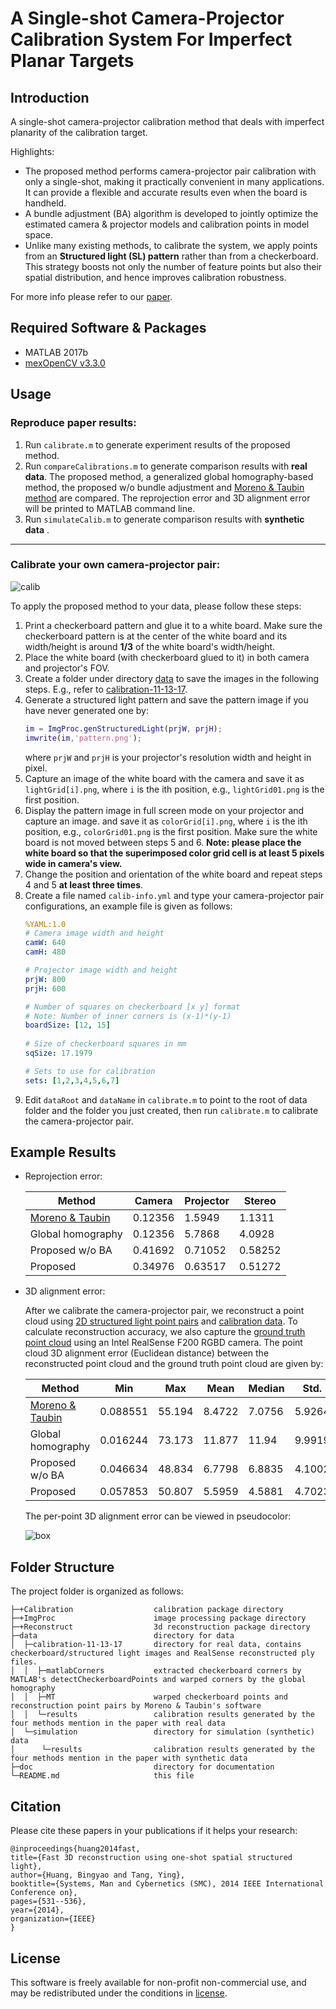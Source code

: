 A Single-shot Camera-Projector Calibration System For Imperfect Planar Targets
===

## Introduction
A single-shot camera-projector calibration method that deals with imperfect planarity of the calibration target. 

Highlights:
* The proposed method performs camera-projector pair calibration with only a single-shot, making it practically convenient in many applications. It can provide a flexible and accurate results even when the board is handheld.
* A bundle adjustment (BA) algorithm is developed to jointly optimize the estimated camera & projector models and calibration points in model space. 
* Unlike many existing methods, to calibrate the system, we apply points from an **Structured light (SL) pattern** rather than from a checkerboard. This strategy boosts not only the number of feature points but also their spatial distribution, and hence improves calibration robustness.

For more info please refer to our [paper][1].

## Required Software & Packages
* MATLAB 2017b
* [mexOpenCV v3.3.0][2]

## Usage
### Reproduce paper results:
1. Run `calibrate.m` to generate experiment results of the proposed method.
2. Run `compareCalibrations.m` to generate comparison results with **real data**.  The proposed method, a generalized global homography-based method, the proposed w/o bundle adjustment and [Moreno & Taubin method][3] are compared. The reprojection error and 3D alignment error will be printed to MATLAB command line.
3. Run `simulateCalib.m` to generate comparison results with **synthetic data** .

----
### Calibrate your own camera-projector pair:
![calib](doc/calib.gif)

To apply the proposed method to your data, please follow these steps:
1. Print a checkerboard pattern and glue it to a white board. Make sure the checkerboard pattern is at the center of the white board and its width/height is around **1/3** of the white board's width/height.
2. Place the white board (with checkerboard glued to it) in both camera and projector's FOV.
3. Create a folder under directory [data](data) to save the images in the following steps. E.g., refer to [calibration-11-13-17](data/calibration-11-13-17).
4. Generate a structured light pattern and save the pattern image if you have never generated one by:
    ```matlab
    im = ImgProc.genStructuredLight(prjW, prjH);
    imwrite(im,'pattern.png');
    ```
    where `prjW` and `prjH` is your projector's resolution width and height in pixel. 
5. Capture an image of the white board with the camera and save it as `lightGrid[i].png`, where `i` is the ith position, e.g.,  `lightGrid01.png` is the first position.
6. Display the pattern image in full screen mode on your projector and capture an image. and save it as `colorGrid[i].png`, where `i` is the ith position, e.g.,  `colorGrid01.png` is the first position. Make sure the white board is not moved between steps 5 and 6. **Note: please place the white board so that the superimposed color grid cell is at least 5 pixels wide in camera's view.**
7. Change the position and orientation of the white board and repeat steps 4 and 5 **at least three times**.
8. Create a file named `calib-info.yml` and type your camera-projector pair configurations, an example file is given as follows:
    ```yaml
    %YAML:1.0
    # Camera image width and height
    camW: 640
    camH: 480

    # Projector image width and height
    prjW: 800
    prjH: 600

    # Number of squares on checkerboard [x y] format
    # Note: Number of inner corners is (x-1)*(y-1)
    boardSize: [12, 15]
        
    # Size of checkerboard squares in mm
    sqSize: 17.1979

    # Sets to use for calibration
    sets: [1,2,3,4,5,6,7]
    ```
9. Edit `dataRoot` and `dataName` in  `calibrate.m` to point to the root of data folder and the folder you just created, then run `calibrate.m` to calibrate the camera-projector pair.

## Example Results
* Reprojection error:

    | Method              | Camera  | Projector | Stereo  |
    |---------------------|---------|-----------|---------|
    |[Moreno & Taubin][3] | 0.12356 | 1.5949    | 1.1311  |
    | Global homography   | 0.12356 | 5.7868    | 4.0928  |
    | Proposed w/o BA     | 0.41692 | 0.71052   | 0.58252 |
    | Proposed            | 0.34976 | 0.63517   | 0.51272 |

* 3D alignment error:
    
    After we calibrate the camera-projector pair, we reconstruct a point cloud using [2D structured light point pairs](data/calibration-11-13-17/MT/Set10.yml) and [calibration data](data/calibration-11-13-17/results). To calculate reconstruction accuracy, we also capture the [ground truth point cloud](data/calibration-11-13-17/recon-10.ply) using an Intel RealSense F200 RGBD camera. The point cloud 3D alignment error (Euclidean distance) between the reconstructed point cloud and the ground truth point cloud are given by:

    | Method              | Min      | Max    | Mean   | Median | Std.   |
    |---------------------|----------|--------|--------|--------|--------|
    |[Moreno & Taubin][3] | 0.088551 | 55.194 | 8.4722 | 7.0756 | 5.9264 |
    | Global homography   | 0.016244 | 73.173 | 11.877 | 11.94  | 9.9919 |
    | Proposed w/o BA     | 0.046634 | 48.834 | 6.7798 | 6.8835 | 4.1002 |
    | Proposed            | 0.057853 | 50.807 | 5.5959 | 4.5881 | 4.7023 |

    The per-point 3D alignment error can be viewed in pseudocolor:

    ![box](doc/box.gif)

 
## Folder Structure
The project folder is organized as follows:

    ├─+Calibration                  calibration package directory
    ├─+ImgProc                      image processing package directory
    ├─+Reconstruct                  3d reconstruction package directory
    ├─data                          directory for data
    │  ├─calibration-11-13-17       directory for real data, contains checkerboard/structured light images and RealSense reconstructed ply files.
    │  │  ├─matlabCorners           extracted checkerboard corners by MATLAB's detectCheckerboardPoints and warped corners by the global homography
    │  │  ├─MT                      warped checkerboard points and reconstruction point pairs by Moreno & Taubin's software
    │  │  └─results                 calibration results generated by the four methods mention in the paper with real data
    │  └─simulation                 directory for simulation (synthetic) data
    │      └─results                calibration results generated by the four methods mention in the paper with synthetic data
    ├─doc                           directory for documentation
    └─README.md                     this file
    
## Citation
Please cite these papers in your publications if it helps your research:

    @inproceedings{huang2014fast,
    title={Fast 3D reconstruction using one-shot spatial structured light},
    author={Huang, Bingyao and Tang, Ying},
    booktitle={Systems, Man and Cybernetics (SMC), 2014 IEEE International Conference on},
    pages={531--536},
    year={2014},
    organization={IEEE}
    }

## License
This software is freely available for non-profit non-commercial use, and may be redistributed under the conditions in [license](LICENSE).


[1]: arxiv
[2]: https://github.com/kyamagu/mexopencv
[3]: http://mesh.brown.edu/calibration/
[4]: https://www.mathworks.com/help/vision/ref/detectcheckerboardpoints.html


